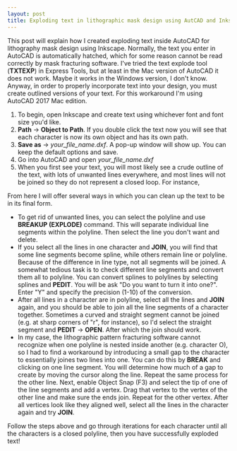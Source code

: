 ```yaml
---
layout: post
title: Exploding text in lithographic mask design using AutCAD and Inkscape
---
```



This post will explain how I created exploding text inside AutoCAD for lithography mask design using Inkscape. Normally, the text you enter in AutoCAD is automatically hatched, which for some reason cannot be read correctly by mask fracturing software. I've tried the text explode tool (**TXTEXP**) in Express Tools, but at least in the Mac version of AutoCAD it does not work. Maybe it works in the Windows version, I don't know. Anyway, in order to properly incorporate text into your design, you must create outlined versions of your text. For this workaround I'm using AutoCAD 2017 Mac edition. 

1. To begin, open Inkscape and create text using whichever font and font size you'd like. 
2. **Path** -> **Object to Path**. If you double click the text now you will see that each character is now its own object and has its own path. 
3. **Save as** -> *your_file_name.dxf*. A pop-up window will show up. You can keep the default options and save. 
4. Go into AutoCAD and open *your_file_name.dxf*
5. When you first see your text, you will most likely see a crude outline of the text, with lots of unwanted lines everywhere, and most lines will not be joined so they do not represent a closed loop. For instance, 

From here I will offer several ways in which you can clean up the text to be in its final form. 

* To get rid of unwanted lines, you can select the polyline and use **BREAKUP (EXPLODE)** command. This will separate individual line segments within the polyline. Then select the line you don't want and delete. 
* If you select all the lines in one character and **JOIN**, you will find that some line segments become spline, while others remain line or polyline. Because of the difference in line type, not all segments will be joined. A somewhat tedious task is to check different line segments and convert them all to polyline. You can convert splines to polylines by selecting splines and **PEDIT**. You will be ask "Do you want to turn it into one?". Enter "Y" and specify the precision (1-10) of the conversion. 
* After all lines in a character are in polyline, select all the lines and **JOIN** again, and you should be able to join all the line segments of a character together. Sometimes a curved and straight segment cannot be joined (e.g. at sharp corners of "r", for instance), so I'd select the straight segment and **PEDIT** -> **OPEN**. After which the join should work. 
* In my case, the lithographic pattern fracturing software cannot recognize when one polyline is nested inside another (e.g. character O), so I had to find a workaround by introducing a small gap to the character to essentially joines two lines into one. You can do this by **BREAK** and clicking on one line segment. You will determine how much of a gap to create by moving the cursor along the line. Repeat the same process for the other line. Next, enable Object Snap (F3) and select the tip of one of the line segments and add a vertex. Drag that vertex to the vertex of the other line and make sure the ends join. Repeat for the other vertex. After all vertices look like they aligned well, select all the lines in the character again and try **JOIN**. 

Follow the steps above and go through iterations for each character until all the characters is a closed polyline, then you have successfully exploded text! 




